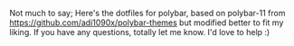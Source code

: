 Not much to say; Here's the dotfiles for polybar, based on polybar-11 from https://github.com/adi1090x/polybar-themes but modified better to fit my liking. If you have any questions, totally let me know. I'd love to help :)
